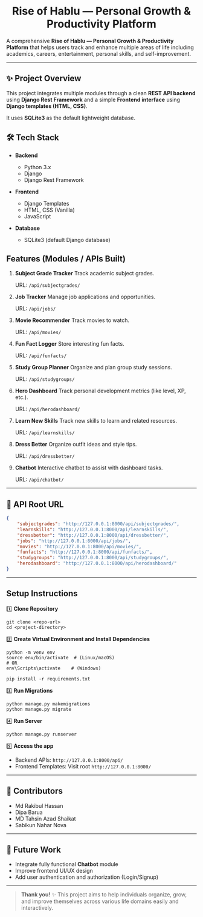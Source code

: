 ## <h1 align="center">Rise of Hablu — Personal Growth & Productivity Platform</h1>

A comprehensive **Rise of Hablu — Personal Growth & Productivity Platform** that helps users track and enhance multiple areas of life including academics, careers, entertainment, personal skills, and self-improvement.

---

## ✨ **Project Overview**

This project integrates multiple modules through a clean **REST API backend** using **Django Rest Framework** and a simple **Frontend interface** using **Django templates (HTML, CSS)**.

It uses **SQLite3** as the default lightweight database.

## 🛠️ **Tech Stack**

* **Backend**

  * Python 3.x
  * Django
  * Django Rest Framework

* **Frontend**

  * Django Templates
  * HTML, CSS (Vanilla)
  * JavaScript 

* **Database**

  * SQLite3 (default Django database)

## **Features (Modules / APIs Built)**

1. **Subject Grade Tracker** 
   Track academic subject grades.
   
   URL: `/api/subjectgrades/`

2. **Job Tracker** 
   Manage job applications and opportunities.
   
   URL: `/api/jobs/`

3. **Movie Recommender** 
   Track movies to watch.
   
   URL: `/api/movies/`

4. **Fun Fact Logger** 
   Store interesting fun facts.
   
   URL: `/api/funfacts/`

5. **Study Group Planner** 
   Organize and plan group study sessions.
   
   URL: `/api/studygroups/`

6. **Hero Dashboard** 
   Track personal development metrics (like level, XP, etc.).

   URL: `/api/herodashboard/`

7. **Learn New Skills** 
   Track new skills to learn and related resources.
   
   URL: `/api/learnskills/`

8. **Dress Better** 
   Organize outfit ideas and style tips.
   
   URL: `/api/dressbetter/`

9. **Chatbot** 
   Interactive chatbot to assist with dashboard tasks.

   URL: `/api/chatbot/`

---

## 📂 **API Root URL**

```json
{
    "subjectgrades": "http://127.0.0.1:8000/api/subjectgrades/",
    "learnskills": "http://127.0.0.1:8000/api/learnskills/",
    "dressbetter": "http://127.0.0.1:8000/api/dressbetter/",
    "jobs": "http://127.0.0.1:8000/api/jobs/",
    "movies": "http://127.0.0.1:8000/api/movies/",
    "funfacts": "http://127.0.0.1:8000/api/funfacts/",
    "studygroups": "http://127.0.0.1:8000/api/studygroups/",
    "herodashboard": "http://127.0.0.1:8000/api/herodashboard/"
}
```

---

##  **Setup Instructions**

1️⃣ **Clone Repository**

```
git clone <repo-url>
cd <project-directory>
```

2️⃣ **Create Virtual Environment and Install Dependencies**

```
python -m venv env
source env/bin/activate  # (Linux/macOS)
# OR
env\Scripts\activate    # (Windows)

pip install -r requirements.txt
```

3️⃣ **Run Migrations**

```
python manage.py makemigrations
python manage.py migrate
```

4️⃣ **Run Server**

```
python manage.py runserver
```

5️⃣ **Access the app**

* Backend APIs: `http://127.0.0.1:8000/api/`
* Frontend Templates: Visit root `http://127.0.0.1:8000/`

---

## 🤝 **Contributors**

* Md Rakibul Hassan
* Dipa Barua
* MD Tahsin Azad Shaikat
* Sabikun Nahar Nova

---

## 📌 **Future Work**

* Integrate fully functional **Chatbot** module
* Improve frontend UI/UX design
* Add user authentication and authorization (Login/Signup)

---

> **Thank you!** ✨
> This project aims to help individuals organize, grow, and improve themselves across various life domains easily and interactively.
